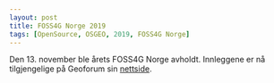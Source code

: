 ```yaml
---
layout: post
title: FOSS4G Norge 2019
tags: [OpenSource, OSGEO, 2019, FOSS4G Norge]
---
```


Den 13. november ble årets FOSS4G Norge avholdt. Innleggene er nå tilgjengelige på Geoforum sin [nettside](https://geoforum.no/foss4g-norge-2019/).
